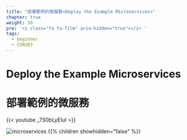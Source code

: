 ```yaml
---
title: "部署範例的微服務<Deploy the Example Microservices>"
chapter: true
weight: 50
pre: '<i class="fa fa-film" aria-hidden="true"></i> '
tags:
  - beginner
  - CON203
---
```


# Deploy the Example Microservices
# 部署範例的微服務

{{< youtube _7S0bLyEIuI >}}

![microservices](/images/crystal.svg)
{{% children showhidden="false" %}}
